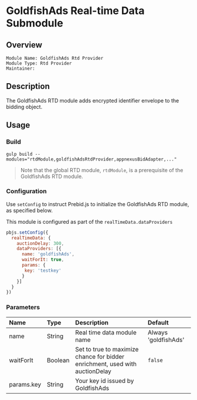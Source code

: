 # GoldfishAds Real-time Data Submodule

## Overview

    Module Name: GoldfishAds Rtd Provider
    Module Type: Rtd Provider
    Maintainer: 

## Description

The GoldfishAds RTD module adds encrypted identifier envelope to the bidding object.

## Usage

### Build
```
gulp build --modules="rtdModule,goldfishAdsRtdProvider,appnexusBidAdapter,..."
```

> Note that the global RTD module, `rtdModule`, is a prerequisite of the GoldfishAds RTD module.

### Configuration

Use `setConfig` to instruct Prebid.js to initialize the GoldfishAds RTD module, as specified below.

This module is configured as part of the `realTimeData.dataProviders`

```javascript
pbjs.setConfig({
  realTimeData: {
    auctionDelay: 300,
    dataProviders: [{
      name: 'goldfishAds',
      waitForIt: true,
      params: {
       key: 'testkey'
      }
    }]
  }
})
```

### Parameters
| Name             | Type                                    | Description                                                                  | Default                |
|:-----------------|:----------------------------------------|:-----------------------------------------------------------------------------|:-----------------------|
| name             | String                                  | Real time data module name                                                   | Always 'goldfishAds'   |
| waitForIt        | Boolean                                 | Set to true to maximize chance for bidder enrichment, used with auctionDelay | `false`                |
| params.key       | String                                  | Your key id issued by GoldfishAds                                            |                        |
